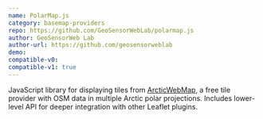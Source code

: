 ```yaml
---
name: PolarMap.js
category: basemap-providers
repo: https://github.com/GeoSensorWebLab/polarmap.js
author: GeoSensorWeb Lab
author-url: https://github.com/geosensorweblab
demo: 
compatible-v0:
compatible-v1: true
---
```


JavaScript library for displaying tiles from <a href="https://webmap.arcticconnect.ca/">ArcticWebMap</a>, a free tile provider with OSM data in multiple Arctic polar projections. Includes lower-level API for deeper integration with other Leaflet plugins.
